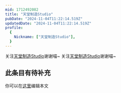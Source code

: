 ```yaml
---
mid: 1712492082
title: "天堂制造Studio"
pubDate: "2024-11-04T11:22:14.519Z"
updatedDate: "2024-11-04T11:22:14.519Z"
profile:
  {
    Nickname: ["天堂制造Studio"],
  }
---
```


关注[天堂制造Studio](https://space.bilibili.com/1712492082)谢谢喵~ 关注[天堂制造Studio](https://space.bilibili.com/1712492082)谢谢喵~

## 此条目有待补充
你可以在[这里](https://github.com/Yuhanawa/VTuber.ICU-Content/edit/master/v/天堂制造Studio/index.md)编辑本文

